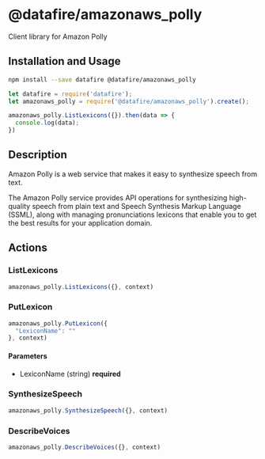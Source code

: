 # @datafire/amazonaws_polly

Client library for Amazon Polly

## Installation and Usage
```bash
npm install --save datafire @datafire/amazonaws_polly
```

```js
let datafire = require('datafire');
let amazonaws_polly = require('@datafire/amazonaws_polly').create();

amazonaws_polly.ListLexicons({}).then(data => {
  console.log(data);
})
```

## Description
<p>Amazon Polly is a web service that makes it easy to synthesize speech from text.</p> <p>The Amazon Polly service provides API operations for synthesizing high-quality speech from plain text and Speech Synthesis Markup Language (SSML), along with managing pronunciations lexicons that enable you to get the best results for your application domain.</p>

## Actions
### ListLexicons



```js
amazonaws_polly.ListLexicons({}, context)
```


### PutLexicon



```js
amazonaws_polly.PutLexicon({
  "LexiconName": ""
}, context)
```

#### Parameters
* LexiconName (string) **required**

### SynthesizeSpeech



```js
amazonaws_polly.SynthesizeSpeech({}, context)
```


### DescribeVoices



```js
amazonaws_polly.DescribeVoices({}, context)
```


